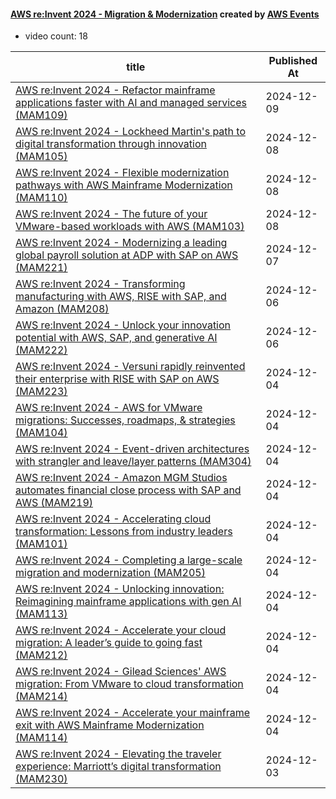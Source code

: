 

#### [AWS re:Invent 2024 - Migration & Modernization](https://www.youtube.com/playlist?list=PL2yQDdvlhXf8ahMXG-QmuWCkhjX2tQfmp) created by [AWS Events](https://www.youtube.com/channel/UCdoadna9HFHsxXWhafhNvKw)

* video count: 18 

| title                                                                                                                                              | Published At |
| -------------------------------------------------------------------------------------------------------------------------------------------------- | ------------ |
| [AWS re:Invent 2024 - Refactor mainframe applications faster with AI and managed services (MAM109)](https://www.youtube.com/watch?v=Y739StnVQ_k)   | 2024-12-09   |
| [AWS re:Invent 2024 - Lockheed Martin's path to digital transformation through innovation (MAM105)](https://www.youtube.com/watch?v=h3ZeeJJYpz4)   | 2024-12-08   |
| [AWS re:Invent 2024 - Flexible modernization pathways with AWS Mainframe Modernization (MAM110)](https://www.youtube.com/watch?v=y8-j9FhVx0A)      | 2024-12-08   |
| [AWS re:Invent 2024 - The future of your VMware-based workloads with AWS (MAM103)](https://www.youtube.com/watch?v=2sbEfKv3sco)                    | 2024-12-08   |
| [AWS re:Invent 2024 - Modernizing a leading global payroll solution at ADP with SAP on AWS (MAM221)](https://www.youtube.com/watch?v=bAi8qRnncog)  | 2024-12-07   |
| [AWS re:Invent 2024 - Transforming manufacturing with AWS, RISE with SAP, and Amazon (MAM208)](https://www.youtube.com/watch?v=gqqGjLhLj4Q)        | 2024-12-06   |
| [AWS re:Invent 2024 - Unlock your innovation potential with AWS, SAP, and generative AI (MAM222)](https://www.youtube.com/watch?v=GCq6n6V61Nw)     | 2024-12-06   |
| [AWS re:Invent 2024 - Versuni rapidly reinvented their enterprise with RISE with SAP on AWS (MAM223)](https://www.youtube.com/watch?v=LdyFuXVKkTE) | 2024-12-04   |
| [AWS re:Invent 2024 - AWS for VMware migrations: Successes, roadmaps, & strategies (MAM104)](https://www.youtube.com/watch?v=UwNMCmUJfRM)          | 2024-12-04   |
| [AWS re:Invent 2024 - Event-driven architectures with strangler and leave/layer patterns (MAM304)](https://www.youtube.com/watch?v=tC8UEe51hgU)    | 2024-12-04   |
| [AWS re:Invent 2024 - Amazon MGM Studios automates financial close process with SAP and AWS (MAM219)](https://www.youtube.com/watch?v=kxXQCNTeEgM) | 2024-12-04   |
| [AWS re:Invent 2024 - Accelerating cloud transformation: Lessons from industry leaders (MAM101)](https://www.youtube.com/watch?v=XHcGCam6NIw)      | 2024-12-04   |
| [AWS re:Invent 2024 - Completing a large-scale migration and modernization (MAM205)](https://www.youtube.com/watch?v=__Qn-4GVKCU)                  | 2024-12-04   |
| [AWS re:Invent 2024 - Unlocking innovation: Reimagining mainframe applications with gen AI (MAM113)](https://www.youtube.com/watch?v=ORQtCUb2Xes)  | 2024-12-04   |
| [AWS re:Invent 2024 - Accelerate your cloud migration: A leader’s guide to going fast (MAM212)](https://www.youtube.com/watch?v=fnY0oLchK1Y)       | 2024-12-04   |
| [AWS re:Invent 2024 - Gilead Sciences' AWS migration: From VMware to cloud transformation (MAM214)](https://www.youtube.com/watch?v=m6Nt_CfYi2g)   | 2024-12-04   |
| [AWS re:Invent 2024 - Accelerate your mainframe exit with AWS Mainframe Modernization (MAM114)](https://www.youtube.com/watch?v=W1cHcB1qnX0)       | 2024-12-04   |
| [AWS re:Invent 2024 - Elevating the traveler experience: Marriott’s digital transformation (MAM230)](https://www.youtube.com/watch?v=tYQrvmKWyH0)  | 2024-12-03   |